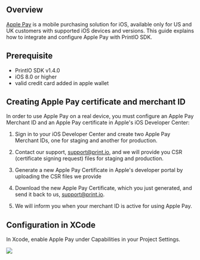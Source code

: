 Overview
--------

[Apple Pay](https://developer.apple.com/apple-pay/) is a mobile purchasing solution for iOS, available only for US and UK customers with supported iOS devices and versions. This guide explains how to integrate and configure Apple Pay with PrintIO SDK.

Prerequisite
------------

- PrintIO SDK v1.4.0
- iOS 8.0 or higher
- valid credit card added in apple wallet

Creating Apple Pay certificate and merchant ID
----------------------------------------------

In order to use Apple Pay on a real device, you must configure an Apple Pay Merchant ID and an Apple Pay certificate in Apple's iOS Developer Center:

1. Sign in to your iOS Developer Center and create two Apple Pay Merchant IDs, one for staging and another for production.

2. Contact our support, support@print.io, and we will provide you CSR (certificate signing request) files for staging and production.

3. Generate a new Apple Pay Certificate in Apple's developer portal by uploading the CSR files  we provide

4. Download the new Apple Pay Certificate, which you just generated, and send it back to us, support@print.io.

5. We will inform you when your merchant ID is active for using Apple Pay.

Configuration in XCode
----------------------

In Xcode, enable Apple Pay under Capabilities in your Project Settings.

![](https://dl.dropboxusercontent.com/u/19321066/printIO/Screen%20Shot%202015-08-26%20at%201.45.09%20PM.png)

